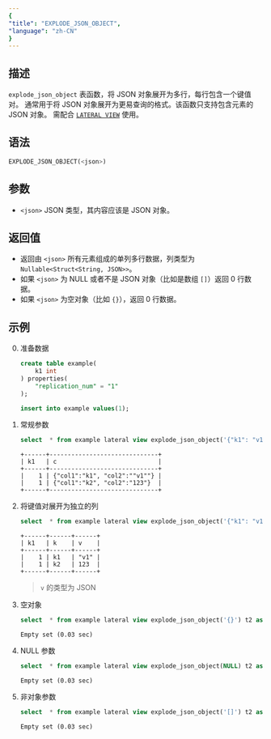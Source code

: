 ```yaml
---
{
"title": "EXPLODE_JSON_OBJECT",
"language": "zh-CN"
}
---
```


## 描述
`explode_json_object` 表函数，将 JSON 对象展开为多行，每行包含一个键值对。
通常用于将 JSON 对象展开为更易查询的格式。该函数只支持包含元素的 JSON 对象。
需配合 [`LATERAL VIEW`](../../../query-data/lateral-view.md) 使用。

## 语法
```sql
EXPLODE_JSON_OBJECT(<json>)
```

## 参数
- `<json>` JSON 类型，其内容应该是 JSON 对象。

## 返回值
- 返回由 `<json>` 所有元素组成的单列多行数据，列类型为 `Nullable<Struct<String, JSON>>`。
- 如果 `<json>` 为 NULL 或者不是 JSON 对象（比如是数组 `[]`）返回 0 行数据。
- 如果 `<json>` 为空对象（比如 `{}`），返回 0 行数据。

## 示例
0. 准备数据
    ```sql
    create table example(
        k1 int
    ) properties(
        "replication_num" = "1"
    );

    insert into example values(1);
    ```
1. 常规参数
    ```sql
    select  * from example lateral view explode_json_object('{"k1": "v1", "k2": 123}') t2 as c;
    ```
    ```text
    +------+------------------------------+
    | k1   | c                            |
    +------+------------------------------+
    |    1 | {"col1":"k1", "col2":""v1""} |
    |    1 | {"col1":"k2", "col2":"123"}  |
    +------+------------------------------+
    ```
2. 将键值对展开为独立的列
    ```sql
    select  * from example lateral view explode_json_object('{"k1": "v1", "k2": 123}') t2 as k, v;
    ```
    ```text
    +------+------+------+
    | k1   | k    | v    |
    +------+------+------+
    |    1 | k1   | "v1" |
    |    1 | k2   | 123  |
    +------+------+------+
    ```
    > `v` 的类型为 JSON
3. 空对象
    ```sql
    select  * from example lateral view explode_json_object('{}') t2 as c;
    ```
    ```text
    Empty set (0.03 sec)
    ```
4. NULL 参数
    ```sql
    select  * from example lateral view explode_json_object(NULL) t2 as c;
    ```
    ```text
    Empty set (0.03 sec)
    ```
5. 非对象参数
    ```sql
    select  * from example lateral view explode_json_object('[]') t2 as c;
    ```
    ```text
    Empty set (0.03 sec)
    ```